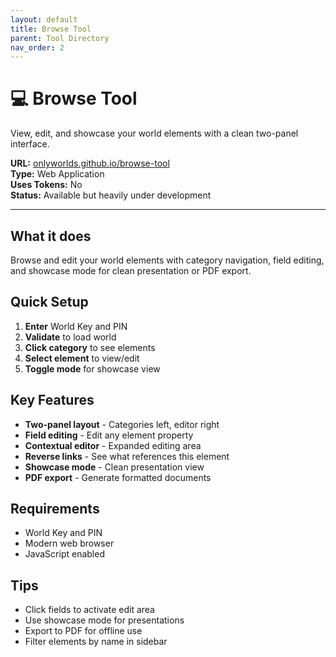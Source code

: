 ```yaml
---
layout: default
title: Browse Tool
parent: Tool Directory
nav_order: 2
---
```


# 💻 Browse Tool

View, edit, and showcase your world elements with a clean two-panel interface.

**URL:** [onlyworlds.github.io/browse-tool](https://onlyworlds.github.io/browse-tool/)  
**Type:** Web Application  
**Uses Tokens:** No  
**Status:** Available but heavily under development 

---

## What it does

Browse and edit your world elements with category navigation, field editing, and showcase mode for clean presentation or PDF export.

## Quick Setup

1. **Enter** World Key and PIN
2. **Validate** to load world
3. **Click category** to see elements
4. **Select element** to view/edit
5. **Toggle mode** for showcase view

## Key Features

- **Two-panel layout** - Categories left, editor right
- **Field editing** - Edit any element property
- **Contextual editor** - Expanded editing area
- **Reverse links** - See what references this element
- **Showcase mode** - Clean presentation view
- **PDF export** - Generate formatted documents

## Requirements

- World Key and PIN
- Modern web browser
- JavaScript enabled

## Tips

- Click fields to activate edit area
- Use showcase mode for presentations
- Export to PDF for offline use
- Filter elements by name in sidebar